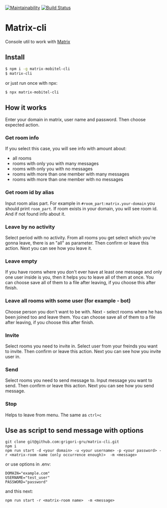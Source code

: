 [![Maintainability](https://api.codeclimate.com/v1/badges/50893b9daa2a75ec53f6/maintainability)](https://codeclimate.com/github/grigori-gru/matrix-cli/maintainability)
[![Build Status](https://travis-ci.org/mobitel-ltd/matrix-cli.svg?branch=master)](https://travis-ci.org/mobitel-ltd/matrix-cli)

# Matrix-cli

Console util to work with [Matrix](https://matrix.org/blog/home/)

## Install

```sh
$ npm i -g matrix-mobitel-cli
$ matrix-cli
```

or just run once with npx:

```sh
$ npx matrix-mobitel-cli
```

## How it works

Enter your domain in matrix, user name and password. Then choose expected action.

### Get room info

If you select this case, you will see info with amount about:

-   all rooms
-   rooms with only you with many messages
-   rooms with only you with no messages
-   rooms with more than one member with many messages
-   rooms with more than one member with no messages

### Get room id by alias

Input room alias part. For example in `#room_part:matrix.your-domain` you should print `room_part`.
If room exists in your domain, you will see room id. And if not found info about it.

### Leave by no activity

Select period with no activity.
From all rooms you get select which you're gonna leave, there is an "all" as parameter.
Then confirm or leave this action.
Next you can see how you leave it.

### Leave empty

If you have rooms where you don't ever have at least one message and only one user inside is you, then it helps you to leave all of them at once.
You can choose save all of them to a file after leaving, if you choose this after finish.

### Leave all rooms with some user (for example - bot)

Choose person you don't want to be with.
Next - select rooms where he has been joined too and leave them.
You can choose save all of them to a file after leaving, if you choose this after finish.

### Invite

Select rooms you need to invite in.
Select user from your freinds you want to invite.
Then confirm or leave this action.
Next you can see how you invite user in.

### Send

Select rooms you need to send message to.
Input message you want to send.
Then confirm or leave this action.
Next you can see how you send message.

### Stop

Helps to leave from menu. The same as `ctrl+c`

## Use as script to send message with options

```
git clone git@github.com:grigori-gru/matrix-cli.git
npm i
npm run start -d <your domain> -u <your username> -p <your password> -r <matrix-room name (only occurrence enough)>  -m <message>
```

or use options in .env:

```
DOMAIN="example.com"
USERNAME="test_user"
PASSWORD="password"
```

and this next:

```
npm run start -r <matrix-room name>  -m <message>
```
